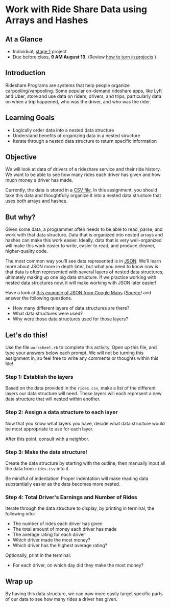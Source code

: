 # Work with Ride Share Data using Arrays and Hashes

## At a Glance

- Individual, [stage 1](https://github.com/Ada-Developers-Academy/pedagogy/blob/master/rule-of-three.md#stage-1) project
- Due before class, **9 AM August 13.** (Review [how to turn in projects](https://github.com/Ada-Developers-Academy/textbook-curriculum/blob/master/00-programming-fundamentals/submitting-projects-v1.md) )

## Introduction

Rideshare Programs are systems that help people organize carpooling/vanpooling. Some popular on-demand rideshare apps, like Lyft and Uber, store and use data on riders, drivers, and trips, particularly data on when a trip happened, who was the driver, and who was the rider.

## Learning Goals
- Logically order data into a nested data structure
- Understand benefits of organizing data in a nested structure
- Iterate through a nested data structure to return specific information

## Objective
We will look at data of drivers of a rideshare service and their ride history. We want to be able to see how many rides each driver has given and how much money a driver has made.

Currently, the data is stored in a [CSV file](https://en.wikipedia.org/wiki/Comma-separated_values). In this assignment, you should take this data and thoughtfully organize it into a nested data structure that uses both arrays and hashes.

## But why?

Given some data, a programmer often needs to be able to read, parse, and work with that data structure. Data that is organized into nested arrays and hashes can make this work easier. Ideally, data that is very well-organized will make this work easier to write, easier to read, and produce cleaner, higher-quality code.

The most common way you'll see data represented is in [JSON](https://en.wikipedia.org/wiki/JSON). We'll learn more about JSON more in depth later, but what you need to know now is that data is often represented with several layers of nested data structures, ultimately making up one big data structure. If we practice working with nested data structures now, it will make working with JSON later easier!

Have a look at [this example of JSON from Google Maps](sample_google_maps_data.json) _([Source](https://www.sitepoint.com/google-maps-json-file/))_ and answer the following questions.
- How many different layers of data structures are there?
- What data structures were used?
- Why were those data structures used for those layers?

## Let's do this!
Use the file `worksheet.rb` to complete this activity. Open up this file, and type your answers below each prompt. We will not be turning this assignment in, so feel free to write any comments or thoughts within this file!

### Step 1: Establish the layers
Based on the data provided in the `rides.csv`, make a list of the different layers our data structure will need. These layers will each represent a new data structure that will nested within another.

### Step 2: Assign a data structure to each layer
Now that you know what layers you have, decide what data structure would be most appropriate to use for each layer.

After this point, consult with a neighbor.

### Step 3: Make the data structure!
Create the data structure by starting with the outline, then manually input all the data from `rides.csv` into it.

Be mindful of indentation! Proper indentation will make reading data substantially easier as the data becomes more nested.

### Step 4: Total Driver's Earnings and Number of Rides
Iterate through the data structure to display, by printing in terminal, the following info:
- The number of rides each driver has given
- The total amount of money each driver has made
- The average rating for each driver
- Which driver made the most money?
- Which driver has the highest average rating?

Optionally, print in the terminal:
- For each driver, on which day did they make the most money?

## Wrap up

By having this data structure, we can now more easily target specific parts of our data to see how many rides a driver has given.

